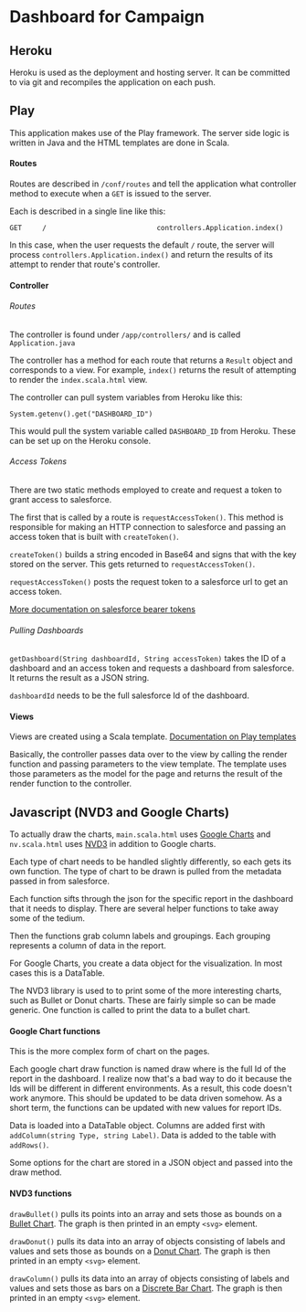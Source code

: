 # Dashboard for Campaign

## Heroku

Heroku is used as the deployment and hosting server. It can be committed to via git and recompiles the application on
each push.

## Play

This application makes use of the Play framework. The server side logic is written in Java and the HTML templates are
done in Scala.

#### Routes

Routes are described in `/conf/routes` and tell the application what controller method to execute when a `GET` is
issued to the server.

Each is described in a single line like this:

```
GET     /                           controllers.Application.index()
```

In this case, when the user requests the default `/` route, the server will process `controllers.Application.index()`
and return the results of its attempt to render that route's controller.

#### Controller

###### Routes

The controller is found under `/app/controllers/` and is called `Application.java`

The controller has a method for each route that returns a `Result` object and corresponds to a view. For example,
`index()` returns the result of attempting to render the `index.scala.html` view.

The controller can pull system variables from Heroku like this:

```
System.getenv().get("DASHBOARD_ID")
```

This would pull the system variable called `DASHBOARD_ID` from Heroku. These can be set up on the Heroku console.

###### Access Tokens

There are two static methods employed to create and request a token to grant access to salesforce.

The first that is called by a route is `requestAccessToken()`. This method is responsible for making an HTTP connection
to salesforce and passing an access token that is built with `createToken()`. 

`createToken()` builds a string encoded in Base64 and signs that with the key stored on the server. This gets returned
to `requestAccessToken()`.

`requestAccessToken()` posts the request token to a salesforce url to get an access token. 

[More documentation on salesforce bearer tokens](https://github.com/smithmd/play-sfdc/blob/master/docs/Server-Server%20Salesforce%20Authentication.md)

###### Pulling Dashboards

`getDashboard(String dashboardId, String accessToken)` takes the ID of a dashboard and an access token and requests a
dashboard from salesforce. It returns the result as a JSON string.

`dashboardId` needs to be the full salesforce Id of the dashboard.

#### Views

Views are created using a Scala template.
[Documentation on Play templates](https://www.playframework.com/documentation/2.0.4/ScalaTemplates)

Basically, the controller passes data over to the view by calling the render function and passing parameters to the
view template. The template uses those parameters as the model for the page and returns the result of the render
function to the controller.

## Javascript (NVD3 and Google Charts)

To actually draw the charts, `main.scala.html` uses [Google Charts](https://developers.google.com/chart/) and
`nv.scala.html` uses [NVD3](http://nvd3.org/) in addition to Google charts.

Each type of chart needs to be handled slightly differently, so each gets its own function. The type of chart to be
drawn is pulled from the metadata passed in from salesforce.

Each function sifts through the json for the specific report in the dashboard that it needs to display. There are
several helper functions to take away some of the tedium.

Then the functions grab column labels and groupings. Each grouping represents a column of data in the report.

For Google Charts, you create a data object for the visualization. In most cases this is a DataTable.

The NVD3 library is used to to print some of the more interesting charts, such as Bullet or Donut charts. These are
fairly simple so can be made generic. One function is called to print the data to a bullet chart.

#### Google Chart functions

This is the more complex form of chart on the pages.

Each google chart draw function is named draw<Id> where <Id> is the full Id of the report in the dashboard. I realize
now that's a bad way to do it because the Ids will be different in different environments. As a result, this code
doesn't work anymore. This should be updated to be data driven somehow. As a short term, the functions can be updated
with new values for report IDs.

Data is loaded into a DataTable object. Columns are added first with `addColumn(string Type, string Label)`. Data is
added to the table with `addRows()`.

Some options for the chart are stored in a JSON object and passed into the draw method.

#### NVD3 functions

`drawBullet()` pulls its points into an array and sets those as bounds on a
[Bullet Chart](http://nvd3.org/examples/bullet.html). The graph is then printed in an empty `<svg>` element.

`drawDonut()` pulls its data into an array of objects consisting of labels and values and sets those as bounds on a
[Donut Chart](http://nvd3.org/examples/pie.html). The graph is then printed in an empty `<svg>` element.

`drawColumn()` pulls its data into an array of objects consisting of labels and values and sets those as bars on a
[Discrete Bar Chart](http://nvd3.org/examples/discreteBar.html). The graph is then printed in an empty `<svg>` element.
